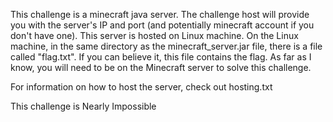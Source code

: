 This challenge is a minecraft java server. The challenge host will provide you with the server's IP and port (and potentially minecraft account if you don't have one).
This server is hosted on Linux machine. On the Linux machine, in the same directory as the minecraft_server.jar file, there is a file called "flag.txt". If you can believe it, this file contains the flag.
As far as I know, you will need to be on the Minecraft server to solve this challenge.

For information on how to host the server, check out hosting.txt

This challenge is Nearly Impossible
